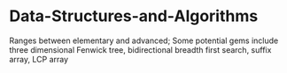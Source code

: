 # Data-Structures-and-Algorithms
Ranges between elementary and advanced; Some potential gems include three dimensional Fenwick tree, bidirectional breadth first search, suffix array, LCP array
